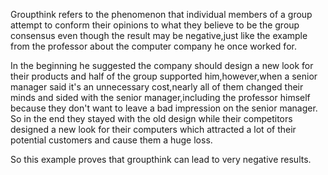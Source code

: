 Groupthink refers to the phenomenon that individual members of a group attempt to conform their opinions to what they believe to be the group consensus even though the result may be negative,just like the example from the professor about the computer company he once worked for.

In the beginning he suggested the company should design a new look for their products and half of the group supported him,however,when a senior manager said it's an unnecessary cost,nearly all of them changed their minds and sided with the senior manager,including the professor himself because they don't want to leave a bad impression on the senior manager. So in the end they stayed with the old design while their competitors designed a new look for their computers which attracted a lot of their potential customers and cause them a huge loss.

So this example proves that groupthink can lead to very negative results. 